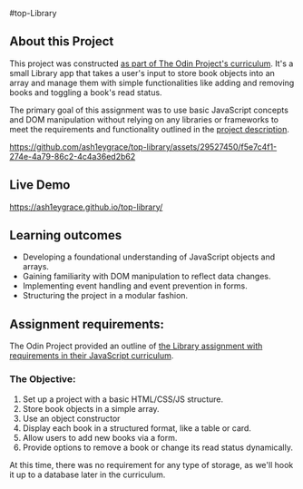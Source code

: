 #top-Library

## About this Project

This project was constructed [as part of The Odin Project's curriculum](https://www.theodinproject.com/lessons/node-path-javascript-library). It's a small Library app that takes a user's input to store book objects into an array and manage them with simple functionalities like adding and removing books and toggling a book's read status. 

The primary goal of this assignment was to use basic JavaScript concepts and DOM manipulation without relying on any libraries or frameworks to meet the requirements and functionality outlined in the [project description](https://www.theodinproject.com/lessons/node-path-javascript-library).

https://github.com/ash1eygrace/top-library/assets/29527450/f5e7c4f1-274e-4a79-86c2-4c4a36ed2b62

## Live Demo
https://ash1eygrace.github.io/top-library/

## Learning outcomes
- Developing a foundational understanding of JavaScript objects and arrays.
- Gaining familiarity with DOM manipulation to reflect data changes.
- Implementing event handling and event prevention in forms.
- Structuring the project in a modular fashion.

## Assignment requirements: 

The Odin Project provided an outline of [the Library assignment with requirements in their JavaScript curriculum](https://www.theodinproject.com/lessons/node-path-javascript-library). 

### The Objective:
1. Set up a project with a basic HTML/CSS/JS structure.
2. Store book objects in a simple array.
3. Use an object constructor
4. Display each book in a structured format, like a table or card.
5. Allow users to add new books via a form.
6. Provide options to remove a book or change its read status dynamically.

At this time, there was no requirement for any type of storage, as we'll hook it up to a database later in the curriculum. 
